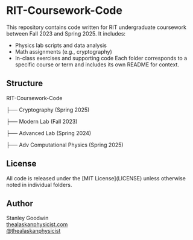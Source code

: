 # RIT-Coursework-Code
This repository contains code written for RIT undergraduate coursework between Fall 2023 and Spring 2025. It includes:
- Physics lab scripts and data analysis
- Math assignments (e.g., cryptography)
- In-class exercises and supporting code
Each folder corresponds to a specific course or term and includes its own README for context.

## Structure
RIT-Coursework-Code

├── Cryptography (Spring 2025)

├── Modern Lab (Fall 2023)

├── Advanced Lab (Spring 2024)

├── Adv Computational Physics (Spring 2025)

## License
All code is released under the \[MIT License](LICENSE) unless otherwise noted in individual folders.

## Author
Stanley Goodwin  
[thealaskanphysicist.com](https://thealaskanphysicist.com)  
[@thealaskanphysicist](https://github.com/thealaskanphysicist)
